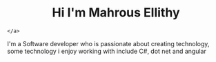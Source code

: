<h1 align="Center">Hi I'm Mahrous Ellithy</h1>
<p align="Center>

  <a href="https://www.linkedin.com/in/mahrous-ellithy-825b12291/">

    </a>
</p>
I'm a Software developer who is passionate about creating technology, some technology i enjoy 
working with include C#, dot net and angular 



